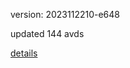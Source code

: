 version: 2023112210-e648

updated 144 avds

[details](https://github.com/0x74f917491bfa7ebfa379/ali_avd_db/blob/master/change_log/2023/11/22/10/e648.txt)